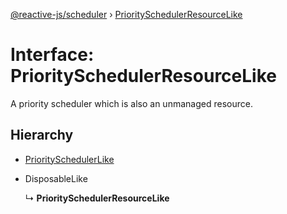 [@reactive-js/scheduler](../README.md) › [PrioritySchedulerResourceLike](priorityschedulerresourcelike.md)

# Interface: PrioritySchedulerResourceLike

A priority scheduler which is also an unmanaged resource.

## Hierarchy

* [PrioritySchedulerLike](priorityschedulerlike.md)

* DisposableLike

  ↳ **PrioritySchedulerResourceLike**

